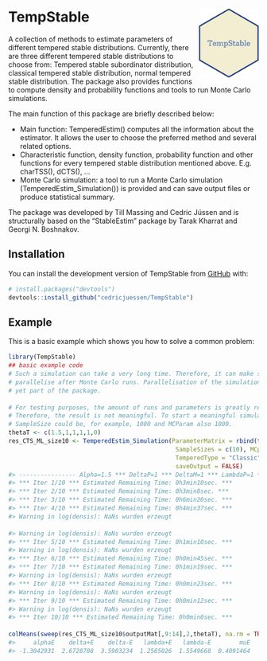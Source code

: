 
<!-- README.md is generated from README.Rmd. Please edit that file -->

# TempStable <img src="man/figures/logo.png" align="right" width="120" />

<!-- badges: start -->
<!-- badges: end -->
<!-- Start of my description -->

A collection of methods to estimate parameters of different tempered
stable distributions. Currently, there are three different tempered
stable distributions to choose from: Tempered stable subordinator
distribution, classical tempered stable distribution, normal tempered
stable distribution. The package also provides functions to compute
density and probability functions and tools to run Monte Carlo
simulations.

The main function of this package are briefly described below:

- Main function: TemperedEstim() computes all the information about the
  estimator. It allows the user to choose the preferred method and
  several related options.
- Characteristic function, density function, probability function and
  other functions for every tempered stable distribution mentioned
  above. E.g. charTSS(), dCTS(), …
- Monte Carlo simulation: a tool to run a Monte Carlo simulation
  (TemperedEstim_Simulation()) is provided and can save output files or
  produce statistical summary.

The package was developed by Till Massing and Cedric Jüssen and is
structurally based on the “StableEstim” package by Tarak Kharrat and
Georgi N. Boshnakov.

<!-- End of my description -->

## Installation

You can install the development version of TempStable from
[GitHub](https://github.com/) with:

``` r
# install.packages("devtools")
devtools::install_github("cedricjuessen/TempStable")
```

## Example

This is a basic example which shows you how to solve a common problem:

``` r
library(TempStable)
## basic example code
# Such a simulation can take a very long time. Therefore, it can make sense to 
# parallelise after Monte Carlo runs. Parallelisation of the simulation is not 
# yet part of the package. 

# For testing purposes, the amount of runs and parameters is greatly reduced. 
# Therefore, the result is not meaningful. To start a meaningful simulation, the
# SampleSize could be, for example, 1000 and MCParam also 1000.
thetaT <- c(1.5,1,1,1,1,0)
res_CTS_ML_size10 <- TemperedEstim_Simulation(ParameterMatrix = rbind(thetaT),
                                               SampleSizes = c(10), MCparam = 10,
                                               TemperedType = "Classic", Estimfct = "ML",
                                               saveOutput = FALSE)
#> ---------------- Alpha=1.5 *** DeltaP=1 *** DeltaM=1 *** LambdaP=1 *** LambdaM=1 *** mu=0 --------------- 
#> *** Iter 1/10 *** Estimated Remaining Time: 0h3min10sec. *** 
#> *** Iter 2/10 *** Estimated Remaining Time: 0h3min8sec. *** 
#> *** Iter 3/10 *** Estimated Remaining Time: 0h6min20sec. *** 
#> *** Iter 4/10 *** Estimated Remaining Time: 0h4min37sec. ***
#> Warning in log(densis): NaNs wurden erzeugt

#> Warning in log(densis): NaNs wurden erzeugt
#> *** Iter 5/10 *** Estimated Remaining Time: 0h1min10sec. ***
#> Warning in log(densis): NaNs wurden erzeugt
#> *** Iter 6/10 *** Estimated Remaining Time: 0h0min45sec. *** 
#> *** Iter 7/10 *** Estimated Remaining Time: 0h1min19sec. ***
#> Warning in log(densis): NaNs wurden erzeugt
#> *** Iter 8/10 *** Estimated Remaining Time: 0h0min23sec. ***
#> Warning in log(densis): NaNs wurden erzeugt
#> *** Iter 9/10 *** Estimated Remaining Time: 0h0min12sec. ***
#> Warning in log(densis): NaNs wurden erzeugt
#> *** Iter 10/10 *** Estimated Remaining Time: 0h0min0sec. ***

colMeans(sweep(res_CTS_ML_size10$outputMat[,9:14],2,thetaT), na.rm = TRUE)
#>     alphaE    delta+E    delta-E   lambda+E   lambda-E        muE 
#> -1.3042931  2.6728708  3.5903234  1.2565026  1.5549668  0.4091464
```

